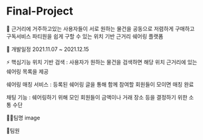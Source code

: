 # Final-Project

👬 
근거리에 거주하고있는 사용자들이 서로 원하는 물건을 공동으로 저렴하게 구매하고
구독서비스 파티원을 쉽게 구할 수 있는 위치 기반 근거리 쉐어링 플랫폼


📆 개발일정
2021.11.07 ~ 2021.12.15

⚡ 핵심기능
위치 기반 검색
   : 사용자가 원하는 물건을 검색하면 해당 위치 근거리에 있는 쉐어링 목록을 제공


쉐어링 매칭 서비스
   : 등록된 쉐어링 글을 통해 함께 참여할 회원들이 모이면 매칭 완료


채팅 기능
   : 쉐어링하기 위해 모인 회원들이 금액이나 거래 장소 등을 결정하기 위한 소통 수단


👩‍💻팀명
image

👥팀원
